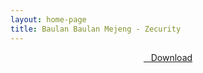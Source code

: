 ```yaml
---
layout: home-page
title: Baulan Baulan Mejeng - Zecurity
---
```


<center>
<a href="https://drive.google.com/uc?authuser=0&id=1zWoyR6E6yGvKw-XP-DqdnE2cBlUfp0fM&export=download" ><i class="fa fa-caret-down" aria-hidden="true"></i>&nbsp; &nbsp;Download</a>
</center>
